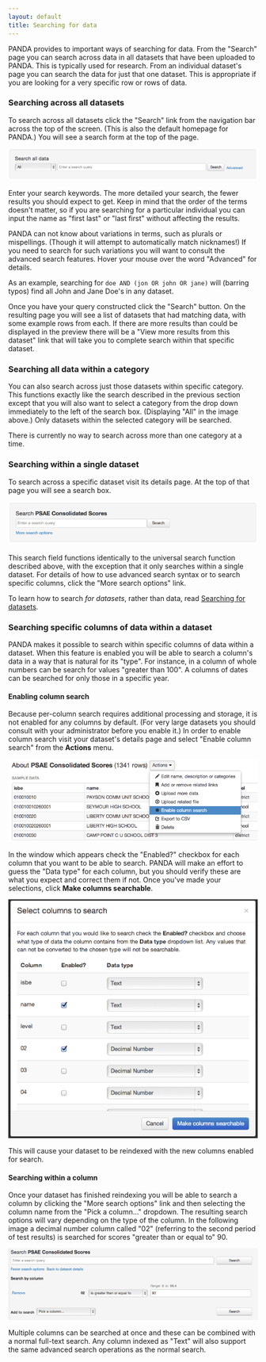 ```yaml
---
layout: default 
title: Searching for data 
---
```


PANDA provides to important ways of searching for data. From the "Search" page you can search across data in all datasets that have been uploaded to PANDA. This is typically used for research. From an individual dataset's page you can search the data for just that one dataset. This is appropriate if you are looking for a very specific row or rows of data.

### Searching across all datasets

To search across all datasets click the "Search" link from the navigation bar across the top of the screen. (This is also the default homepage for PANDA.) You will see a search form at the top of the page.

![](/images/panda-search.png)

Enter your search keywords. The more detailed your search, the fewer results you should expect to get. Keep in mind that the order of the terms doesn't matter, so if you are searching for a particular individual you can input the name as "first last" or "last first" without affecting the results.

PANDA can not know about variations in terms, such as plurals or mispellings. (Though it will attempt to automatically match nicknames!) If you need to search for such variations you will want to consult the advanced search features. Hover your mouse over the word "Advanced" for details.

As an example, searching for `doe AND (jon OR john OR jane)` will (barring typos) find all John and Jane Doe's in any dataset.

Once you have your query constructed click the "Search" button. On the resulting page you will see a list of datasets that had matching data, with some example rows from each. If there are more results than could be displayed in the preview there will be a "View more results from this dataset" link that will take you to complete search within that specific dataset.

### Searching all data within a category

You can also search across just those datasets within specific category. This functions exactly like the search described in the previous section except that you will also want to select a category from the drop down immediately to the left of the search box. (Displaying "All" in the image above.) Only datasets within the selected category will be searched.

There is currently no way to search across more than one category at a time.

### Searching within a single dataset

To search across a specific dataset visit its details page. At the top of that page you will see a search box.

![](/images/panda-dataset-search.png)

This search field functions identically to the universal search function described above, with the exception that it only searches within a single dataset. For details of how to use advanced search syntax or to search specific columns, click the "More search options" link.

To learn how to search *for datasets*, rather than data, read [Searching for datasets](/cookbook/searching-datasets.html).

### Searching specific columns of data within a dataset

PANDA makes it possible to search within specific columns of data within a dataset. When this feature is enabled you will be able to search a column's data in a way that is natural for its "type". For instance, in a column of whole numbers can be search for values "greater than 100". A columns of dates can be searched for only those in a specific year.

#### Enabling column search

Because per-column search requires additional processing and storage, it is not enabled for any columns by default. (For very large datasets you should consult with your administrator before you enable it.) In order to enable column search visit your dataset's details page and select "Enable column search" from the **Actions** menu.

![](/images/panda-enable-column-search.png)

In the window which appears check the "Enabled?" checkbox for each column that you want to be able to search. PANDA will make an effort to guess the "Data type" for each column, but you should verify these are what you expect and correct them if not. Once you've made your selections, click **Make columns searchable**.

![](/images/panda-enable-column-search2.png)

This will cause your dataset to be reindexed with the new columns enabled for search.

#### Searching within a column

Once your dataset has finished reindexing you will be able to search a column by clicking the "More search options" link and then selecting the column name from the "Pick a column..." dropdown. The resulting search options will vary depending on the type of the column. In the following image a decimal number column called "02" (referring to the second period of test results) is searched for scores "greater than or equal to" 90.

![](/images/panda-column-search.png)

Multiple columns can be searched at once and these can be combined with a normal full-text search. Any column indexed as "Text" will also support the same advanced search operations as the normal search.

